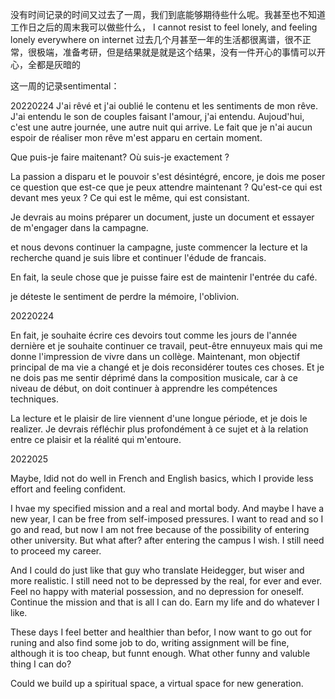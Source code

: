 没有时间记录的时间又过去了一周，我们到底能够期待些什么呢。我甚至也不知道工作日之后的周末我可以做些什么，
I cannot resist to feel lonely, and feeling lonely everywhere on internet
过去几个月甚至一年的生活都很离谱，很不正常，很极端，准备考研，但是结果就是就是这个结果，没有一件开心的事情可以开心，全都是灰暗的




这一周的记录sentimental：

20220224 J'ai rêvé et j'ai oublié le contenu et les sentiments de mon rêve. J'ai entendu le son de couples faisant l'amour, j'ai entendu. Aujoud'hui, c'est une autre journée, une autre nuit qui arrive. Le fait que je n'ai aucun espoir de réaliser mon rêve m'est apparu en certain moment.

Que puis-je faire maitenant? Où suis-je exactement ?

La passion a disparu et le pouvoir s'est désintégré, encore, je dois me poser ce question que est-ce que je peux attendre maintenant ? Qu'est-ce qui est devant mes yeux ? Ce qui est le même, qui est consistant.

Je devrais au moins préparer un document, juste un document et essayer de m'engager dans la campagne.

et nous devons continuer la campagne, juste commencer la lecture et la recherche quand je suis libre et continuer l'édude de francais.

En fait, la seule chose que je puisse faire est de maintenir l'entrée du café.

je déteste le sentiment de perdre la mémoire, l'oblivion.

20220224

En fait, je souhaite écrire ces devoirs tout comme les jours de l'année dernière et je souhaite continuer ce travail, peut-être ennuyeux mais qui me donne l'impression de vivre dans un collège. Maintenant, mon objectif principal de ma vie a changé et je dois reconsidérer toutes ces choses. Et je ne dois pas me sentir déprimé dans la composition musicale, car à ce niveau de début, on doit continuer à apprendre les compétences techniques.

La lecture et le plaisir de lire viennent d'une longue période, et je dois le realizer. Je devrais réfléchir plus profondément à ce sujet et à la relation entre ce plaisir et la réalité qui m'entoure.

2022025

Maybe, Idid not do well in French and English basics, which I provide less effort and feeling confident.

I hvae my specified mission and a real and mortal body. And maybe I have a new year, I can be free from self-imposed pressures. I want to read and so I go and read, but now I am not free because of the possibility of entering other university. But what after? after entering the campus I wish. I still need to proceed my career.

And I could do just like that guy who translate Heidegger, but wiser and more realistic. I still need not to be depressed by the real, for ever and ever. Feel no happy with material possession, and no depression for oneself. Continue the mission and that is all I can do. Earn my life and do whatever I like.

These days I feel better and healthier than befor, I now want to go out for runing and also find some job to do, writing assignment will be fine, although it is too cheap, but funnt enough. What other funny and valuble thing I can do?

Could we build up a spiritual space, a virtual space for new generation.